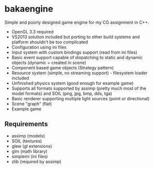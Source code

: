 bakaengine
==========

Simple and poorly designed game engine for my CG assignment in C++.

 * OpenGL 3.3 required
 * VS2013 solution included but porting to other build systems and platform shouldn't be too complicated
 * Configuration using ini files
 * Input system with custom bindings support (read from ini files)
 * Basic event support capable of dispatching to static and dynamic objects (dynamic = created in scene)
 * Component based game objects (Strategy pattern)
 * Resource system (simple, no streaming support) - filesystem loader included
 * Unfinished physics system (good enough for example game)
 * Supports all formats supported by assimp (pretty much most of the model formats) and SOIL (png, jpg, bmp, dds, tga)
 * Basic renderer supporting multiple light sources (point or directional)
 * Scene "graph" (flat)
 * Example game

Requirements
------------

 * assimp (models)
 * SOIL (textures)
 * glew (gl extensions)
 * glm (math library)
 * simpleini (ini files)
 * zlib (required by assimp)

